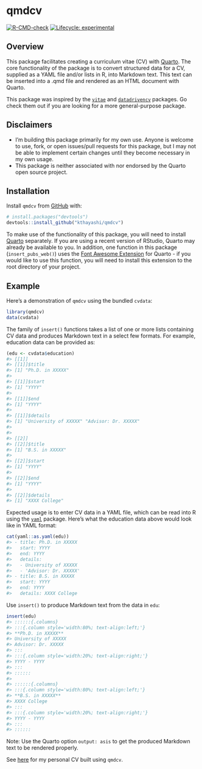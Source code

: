 
<!-- README.md is generated from README.Rmd. Please edit that file -->

# qmdcv

<!-- badges: start -->

[![R-CMD-check](https://github.com/kthayashi/qmdcv/actions/workflows/R-CMD-check.yaml/badge.svg)](https://github.com/kthayashi/qmdcv/actions/workflows/R-CMD-check.yaml)
[![Lifecycle:
experimental](https://img.shields.io/badge/lifecycle-experimental-orange.svg)](https://lifecycle.r-lib.org/articles/stages.html#experimental)
<!-- badges: end -->

## Overview

This package facilitates creating a curriculum vitae (CV) with
[Quarto](https://quarto.org/). The core functionality of the package is
to convert structured data for a CV, supplied as a YAML file and/or
lists in R, into Markdown text. This text can be inserted into a .qmd
file and rendered as an HTML document with Quarto.

This package was inspired by the
[`vitae`](https://github.com/mitchelloharawild/vitae/) and
[`datadrivencv`](https://github.com/nstrayer/datadrivencv) packages. Go
check them out if you are looking for a more general-purpose package.

## Disclaimers

- I’m building this package primarily for my own use. Anyone is welcome
  to use, fork, or open issues/pull requests for this package, but I may
  not be able to implement certain changes until they become necessary
  in my own usage.
- This package is neither associated with nor endorsed by the Quarto
  open source project.

## Installation

Install `qmdcv` from [GitHub](https://github.com/) with:

``` r
# install.packages("devtools")
devtools::install_github("kthayashi/qmdcv")
```

To make use of the functionality of this package, you will need to
install [Quarto](https://quarto.org/docs/get-started/) separately. If
you are using a recent version of RStudio, Quarto may already be
available to you. In addition, one function in this package
(`insert_pubs_web()`) uses the [Font Awesome
Extension](https://github.com/quarto-ext/fontawesome) for Quarto - if
you would like to use this function, you will need to install this
extension to the root directory of your project.

## Example

Here’s a demonstration of `qmdcv` using the bundled `cvdata`:

``` r
library(qmdcv)
data(cvdata)
```

The family of `insert()` functions takes a list of one or more lists
containing CV data and produces Markdown text in a select few formats.
For example, education data can be provided as:

``` r
(edu <- cvdata$education)
#> [[1]]
#> [[1]]$title
#> [1] "Ph.D. in XXXXX"
#> 
#> [[1]]$start
#> [1] "YYYY"
#> 
#> [[1]]$end
#> [1] "YYYY"
#> 
#> [[1]]$details
#> [1] "University of XXXXX" "Advisor: Dr. XXXXX" 
#> 
#> 
#> [[2]]
#> [[2]]$title
#> [1] "B.S. in XXXXX"
#> 
#> [[2]]$start
#> [1] "YYYY"
#> 
#> [[2]]$end
#> [1] "YYYY"
#> 
#> [[2]]$details
#> [1] "XXXX College"
```

Expected usage is to enter CV data in a YAML file, which can be read
into R using the [`yaml`](https://github.com/vubiostat/r-yaml/) package.
Here’s what the education data above would look like in YAML format:

``` r
cat(yaml::as.yaml(edu))
#> - title: Ph.D. in XXXXX
#>   start: YYYY
#>   end: YYYY
#>   details:
#>   - University of XXXXX
#>   - 'Advisor: Dr. XXXXX'
#> - title: B.S. in XXXXX
#>   start: YYYY
#>   end: YYYY
#>   details: XXXX College
```

Use `insert()` to produce Markdown text from the data in `edu`:

``` r
insert(edu)
#> ::::::{.columns}
#> :::{.column style='width:80%; text-align:left;'}
#> **Ph.D. in XXXXX**  
#> University of XXXXX  
#> Advisor: Dr. XXXXX  
#> :::
#> :::{.column style='width:20%; text-align:right;'}
#> YYYY - YYYY
#> :::
#> ::::::
#> 
#> ::::::{.columns}
#> :::{.column style='width:80%; text-align:left;'}
#> **B.S. in XXXXX**  
#> XXXX College  
#> :::
#> :::{.column style='width:20%; text-align:right;'}
#> YYYY - YYYY
#> :::
#> ::::::
```

Note: Use the Quarto option `output: asis` to get the produced Markdown
text to be rendered properly.

See [here](https://github.com/kthayashi/cv) for my personal CV built
using `qmdcv`.
